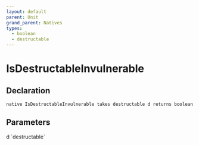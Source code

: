 ```yaml
---
layout: default
parent: Unit
grand_parent: Natives
types:
  - boolean
  - destructable
---
```


# IsDestructableInvulnerable

## Declaration

```
native IsDestructableInvulnerable takes destructable d returns boolean
```

## Parameters
<dl>
  <dt>d `destructable`</dt>
  <dd></dd>
</dl>